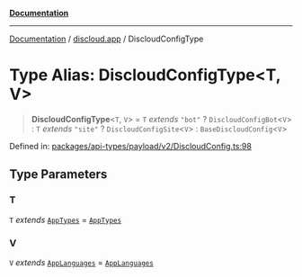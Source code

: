 [**Documentation**](../../README.md)

***

[Documentation](../../packages.md) / [discloud.app](../README.md) / DiscloudConfigType

# Type Alias: DiscloudConfigType\<T, V\>

> **DiscloudConfigType**\<`T`, `V`\> = `T` *extends* `"bot"` ? `DiscloudConfigBot`\<`V`\> : `T` *extends* `"site"` ? `DiscloudConfigSite`\<`V`\> : `BaseDiscloudConfig`\<`V`\>

Defined in: [packages/api-types/payload/v2/DiscloudConfig.ts:98](https://github.com/discloud/discloud.app/blob/5b4e3fe9c701f0b4f5ffa4246f463403d1e47fa1/packages/api-types/payload/v2/DiscloudConfig.ts#L98)

## Type Parameters

### T

`T` *extends* [`AppTypes`](AppTypes.md) = [`AppTypes`](AppTypes.md)

### V

`V` *extends* [`AppLanguages`](AppLanguages.md) = [`AppLanguages`](AppLanguages.md)
